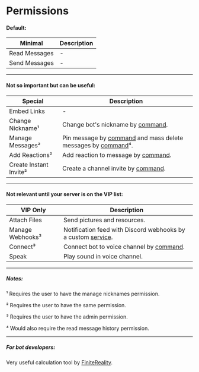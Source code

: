 ﻿# Permissions

#### Default:

Minimal|Description
---|---
Read Messages|-
Send Messages|-

---
#### Not so important but can be useful:

Special|Description
---|---
Embed Links|-
Change Nickname¹|Change bot's nickname by [command](../NeKzBot/Modules/Private/Owner/Admin.cs#165).
Manage Messages²|Pin message by [command](../NeKzBot/Modules/Private/Owner/Admin.cs#181) and mass delete messages by [command](../NeKzBot/Modules/Private/Owner/Admin.cs#214)⁴.
Add Reactions²|Add reaction to message by [command](../NeKzBot/Modules/Private/Owner/Admin.cs#131).
Create Instant Invite²|Create a channel invite by [command](../NeKzBot/Modules/Public/Others/Rest.cs#L28).

---
#### Not relevant until your server is on the VIP list:

VIP Only|Description
---|---
Attach Files|Send pictures and resources.
Manage Webhooks³|Notification feed with Discord webhooks by a custom [service](../NeKzBot/Modules/Public/Vip/Service.cs#25).
Connect³|Connect bot to voice channel by [command](../NeKzBot/Modules/Public/Vip/Sound.cs#74).
Speak|Play sound in voice channel.

---
##### Notes:

¹ Requires the user to have the manage nicknames permission.

² Requires the user to have the same permission.

³ Requires the user to have the admin permission.

⁴ Would also require the read message history permission.

---
##### For bot developers:

Very useful calculation tool by [FiniteReality](https://finitereality.github.io/permissions).